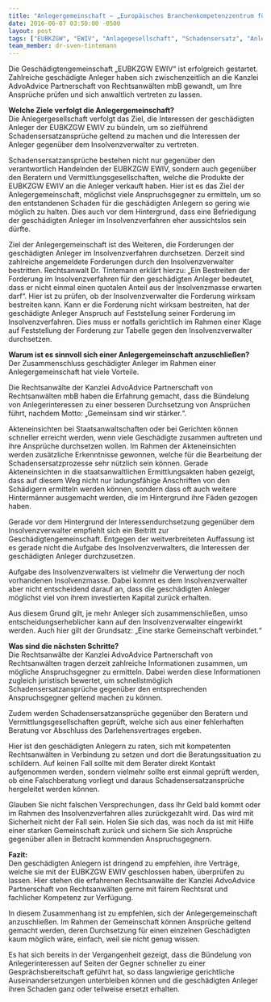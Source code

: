 ```yaml
---
title: "Anlegergemeinschaft – „Europäisches Branchenkompetenzzentrum für die Gesundheitswirtschaft EWIV (kurz EUBKZGW EWIV)“ nimmt Fahrt auf"
date: 2016-06-07 03:50:00 -0500
layout: post
tags: ["EUBKZGW", "EWIV", "Anlagegesellschaft", "Schadensersatz", "Anlegergemeinschaft", "AdvoAdvice Rechtsanwälte", "Berlin", "Geschädigtengemeinschaft", "Insolvenzverfahren"]
team_member: dr-sven-tintemann
---
```


Die Geschädigtengemeinschaft „EUBKZGW EWIV“ ist erfolgreich gestartet. Zahlreiche geschädigte Anleger haben sich zwischenzeitlich an die Kanzlei AdvoAdvice Partnerschaft von Rechtsanwälten mbB gewandt, um Ihre Ansprüche prüfen und sich anwaltlich vertreten zu lassen.

**Welche Ziele verfolgt die Anlegergemeinschaft?** &nbsp;  
 Die Anlegergesellschaft verfolgt das Ziel, die Interessen der geschädigten Anleger der EUBKZGW EWIV zu bündeln, um so zielführend Schadensersatzansprüche geltend zu machen und die Interessen der Anleger gegenüber dem Insolvenzverwalter zu vertreten.

Schadensersatzansprüche bestehen nicht nur gegenüber den verantwortlich Handelnden der EUBKZGW EWIV, sondern auch gegenüber den Beratern und Vermittlungsgesellschaften, welche die Produkte der EUBKZGW EWIV an die Anleger verkauft haben. Hier ist es das Ziel der Anlegergemeinschaft, möglichst viele Anspruchsgegner zu ermitteln, um so den entstandenen Schaden für die geschädigten Anlegern so gering wie möglich zu halten. Dies auch vor dem Hintergrund, dass eine Befriedigung der geschädigten Anleger im Insolvenzverfahren eher aussichtslos sein dürfte.

Ziel der Anlegergemeinschaft ist des Weiteren, die Forderungen der geschädigten Anleger im Insolvenzverfahren durchsetzen. Derzeit sind zahlreiche angemeldete Forderungen durch den Insolvenzverwalter bestritten. Rechtsanwalt Dr. Tintemann erklärt hierzu: „Ein Bestreiten der Forderung im Insolvenzverfahren für den geschädigten Anleger bedeutet, dass er nicht einmal einen quotalen Anteil aus der Insolvenzmasse erwarten darf“. Hier ist zu prüfen, ob der Insolvenzverwalter die Forderung wirksam bestreiten kann. Kann er die Forderung nicht wirksam bestreiten, hat der geschädigte Anleger Anspruch auf Feststellung seiner Forderung im Insolvenzverfahren. Dies muss er notfalls gerichtlich im Rahmen einer Klage auf Feststellung der Forderung zur Tabelle gegen den Insolvenzverwalter durchsetzen.&nbsp;

**Warum ist es sinnvoll sich einer Anlegergemeinschaft anzuschließen?** &nbsp;  
 Der Zusammenschluss geschädigter Anleger im Rahmen einer Anlegergemeinschaft hat viele Vorteile.&nbsp;

Die Rechtsanwälte der Kanzlei AdvoAdvice Partnerschaft von Rechtsanwälten mbB haben die Erfahrung gemacht, dass die Bündelung von Anlegerinteressen zu einer besseren Durchsetzung von Ansprüchen führt, nachdem Motto: „Gemeinsam sind wir stärker.“.

Akteneinsichten bei Staatsanwaltschaften oder bei Gerichten können schneller erreicht werden, wenn viele Geschädigte zusammen auftreten und ihre Ansprüche durchsetzen wollen. Im Rahmen der Akteneinsichten werden zusätzliche Erkenntnisse gewonnen, welche für die Bearbeitung der Schadensersatzprozesse sehr nützlich sein können. Gerade Akteneinsichten in die staatsanwaltlichen Ermittlungsakten haben gezeigt, dass auf diesem Weg nicht nur ladungsfähige Anschriften von den Schädigern ermitteln werden können, sondern dass oft auch weitere Hintermänner ausgemacht werden, die im Hintergrund ihre Fäden gezogen haben.

Gerade vor dem Hintergrund der Interessendurchsetzung gegenüber dem Insolvenzverwalter empfiehlt sich ein Beitritt zur Geschädigtengemeinschaft. Entgegen der weitverbreiteten Auffassung ist es gerade nicht die Aufgabe des Insolvenzverwalters, die Interessen der geschädigten Anleger durchzusetzen.&nbsp;

Aufgabe des Insolvenzverwalters ist vielmehr die Verwertung der noch vorhandenen Insolvenzmasse. Dabei kommt es dem Insolvenzverwalter aber nicht entscheidend darauf an, dass die geschädigten Anleger möglichst viel von ihrem investierten Kapital zurück erhalten.&nbsp;

Aus diesem Grund gilt, je mehr Anleger sich zusammenschließen, umso entscheidungserheblicher kann auf den Insolvenzverwalter eingewirkt werden. Auch hier gilt der Grundsatz: „Eine starke Gemeinschaft verbindet.“

**Was sind die nächsten Schritte?** &nbsp;  
 Die Rechtsanwälte der Kanzlei AdvoAdvice Partnerschaft von Rechtsanwälten tragen derzeit zahlreiche Informationen zusammen, um mögliche Anspruchsgegner zu ermitteln. Dabei werden diese Informationen zugleich juristisch bewertet, um schnellstmöglich Schadensersatzansprüche gegenüber den entsprechenden Anspruchsgegner geltend machen zu können.

Zudem werden Schadensersatzansprüche gegenüber den Beratern und Vermittlungsgesellschaften geprüft, welche sich aus einer fehlerhaften Beratung vor Abschluss des Darlehensvertrages ergeben.

Hier ist den geschädigten Anlegern zu raten, sich mit kompetenten Rechtsanwälten in Verbindung zu setzen und dort die Beratungssituation zu schildern. Auf keinen Fall sollte mit dem Berater direkt Kontakt aufgenommen werden, sondern vielmehr sollte erst einmal geprüft werden, ob eine Falschberatung vorliegt und daraus Schadensersatzansprüche hergeleitet werden können.&nbsp;

Glauben Sie nicht falschen Versprechungen, dass Ihr Geld bald kommt oder im Rahmen des Insolvenzverfahren alles zurückgezahlt wird. Das wird mit Sicherheit nicht der Fall sein. Holen Sie sich das, was noch da ist mit Hilfe einer starken Gemeinschaft zurück und sichern Sie sich Ansprüche gegenüber allen in Betracht kommenden Anspruchsgegnern.&nbsp;

**Fazit:**  
 Den geschädigten Anlegern ist dringend zu empfehlen, ihre Verträge, welche sie mit der EUBKZGW EWIV geschlossen haben, überprüfen zu lassen. Hier stehen die erfahrenen Rechtsanwälte der Kanzlei AdvoAdvice Partnerschaft von Rechtsanwälten gerne mit fairem Rechtsrat und fachlicher Kompetenz zur Verfügung.

In diesem Zusammenhang ist zu empfehlen, sich der Anlegergemeinschaft anzuschließen. Im Rahmen der Gemeinschaft können Ansprüche geltend gemacht werden, deren Durchsetzung für einen einzelnen Geschädigten kaum möglich wäre, einfach, weil sie nicht genug wissen.&nbsp;

Es hat sich bereits in der Vergangenheit gezeigt, dass die Bündelung von Anlegerinteressen auf Seiten der Gegner schneller zu einer Gesprächsbereitschaft geführt hat, so dass langwierige gerichtliche Auseinandersetzungen unterbleiben können und die geschädigten Anleger ihren Schaden ganz oder teilweise ersetzt erhalten.&nbsp;

